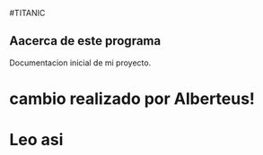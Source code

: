 #TITANIC
## Aacerca de este programa
Documentacion inicial de mi proyecto.


# cambio realizado por Alberteus! 

# Leo asi